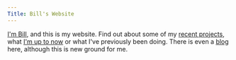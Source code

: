 ```yaml
---
Title: Bill's Website
---
```


[I'm Bill](/about), and this is my website. Find out about some of my [recent projects](/projects), what [I'm up to now](/now) or what I've previously been doing. There is even a [blog](/posts) here, although this is new ground for me.